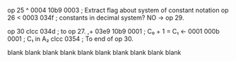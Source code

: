 op 25
^    0004 10b9 0003                ; Extract flag about system of constant notation
op 26
<      	  0003 034f                ; constants in decimal system? NO → op 29.

op 30
clcc 	       034d				; to op 27.
,+ 	 03e9 10b9 0001				; С₀ + 1 = С₁
<- 	 0001 000b 0001				; С₁ in A₂
clcc 0354						; To end of op 30.

blank
blank
blank
blank
blank
blank
blank
blank
blank
blank
